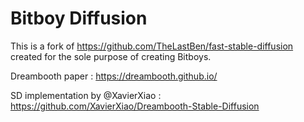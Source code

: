 # Bitboy Diffusion

This is a fork of https://github.com/TheLastBen/fast-stable-diffusion created for the sole purpose of creating Bitboys.

Dreambooth paper : https://dreambooth.github.io/

SD implementation by @XavierXiao : https://github.com/XavierXiao/Dreambooth-Stable-Diffusion
